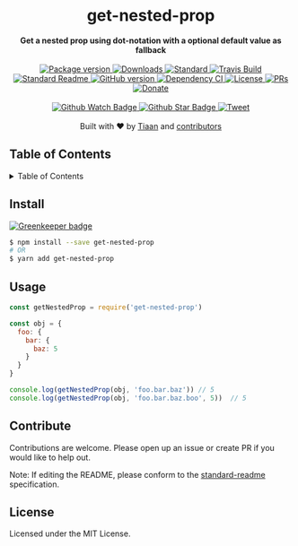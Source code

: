 <h1 align="center">get-nested-prop</h1>
<div align="center">
  <strong>Get a nested prop using dot-notation with a optional default value as fallback</strong>
</div>
<br>
<div align="center">
  <a href="https://npmjs.org/package/get-nested-prop">
    <img src="https://img.shields.io/npm/v/get-nested-prop.svg?style=flat-square" alt="Package version" />
  </a>
  <a href="https://npmjs.org/package/get-nested-prop">
  <img src="https://img.shields.io/npm/dm/get-nested-prop.svg?style=flat-square" alt="Downloads" />
  </a>
  <a href="https://github.com/feross/standard">
    <img src="https://img.shields.io/badge/code%20style-standard-brightgreen.svg?style=flat-square" alt="Standard" />
  </a>
  <a href="https://travis-ci.org/tiaanduplessis/get-nested-prop">
    <img src="https://img.shields.io/travis/tiaanduplessis/get-nested-prop.svg?style=flat-square" alt="Travis Build" />
  </a>
  <a href="https://github.com/RichardLitt/standard-readme)">
    <img src="https://img.shields.io/badge/standard--readme-OK-green.svg?style=flat-square" alt="Standard Readme" />
  </a>
  <a href="https://badge.fury.io/gh/tiaanduplessis%2Fget-nested-prop">
    <img src="https://badge.fury.io/gh/tiaanduplessis%2Fget-nested-prop.svg?style=flat-square" alt="GitHub version" />
  </a>
  <a href="https://dependencyci.com/github/tiaanduplessis/get-nested-prop">
    <img src="https://dependencyci.com/github/tiaanduplessis/get-nested-prop/badge?style=flat-square" alt="Dependency CI" />
  </a>
  <a href="https://github.com/tiaanduplessis/get-nested-prop/blob/master/LICENSE">
    <img src="https://img.shields.io/npm/l/get-nested-prop.svg?style=flat-square" alt="License" />
  </a>
  <a href="http://makeapullrequest.com">
    <img src="https://img.shields.io/badge/PRs-welcome-brightgreen.svg?style=flat-square" alt="PRs" />
  </a>
  <a href="https://www.paypal.me/tiaanduplessis/1">
    <img src="https://img.shields.io/badge/$-support-green.svg?style=flat-square" alt="Donate" />
  </a>
</div>
<br>
<div align="center">
  <a href="https://github.com/tiaanduplessis/get-nested-prop/watchers">
    <img src="https://img.shields.io/github/watchers/tiaanduplessis/get-nested-prop.svg?style=social" alt="Github Watch Badge" />
  </a>
  <a href="https://github.com/tiaanduplessis/get-nested-prop/stargazers">
    <img src="https://img.shields.io/github/stars/tiaanduplessis/get-nested-prop.svg?style=social" alt="Github Star Badge" />
  </a>
  <a href="https://twitter.com/intent/tweet?text=Check%20out%20get-nested-prop!%20https://github.com/tiaanduplessis/get-nested-prop%20%F0%9F%91%8D">
    <img src="https://img.shields.io/twitter/url/https/github.com/tiaanduplessis/get-nested-prop.svg?style=social" alt="Tweet" />
  </a>
</div>
<br>
<div align="center">
  Built with ❤︎ by <a href="tiaan.beer">Tiaan</a> and <a href="https://github.com/tiaanduplessis/get-nested-prop/graphs/contributors">contributors</a>
</div>

<h2>Table of Contents</h2>
<details>
  <summary>Table of Contents</summary>
  <li><a href="#install">Install</a></li>
  <li><a href="#usage">Usage</a></li>
  <li><a href="#contribute">Contribute</a></li>
  <li><a href="#license">License</a></li>
</details>

## Install

[![Greenkeeper badge](https://badges.greenkeeper.io/tiaanduplessis/get-nested-prop.svg)](https://greenkeeper.io/)

```sh
$ npm install --save get-nested-prop
# OR
$ yarn add get-nested-prop
```

## Usage

```js
const getNestedProp = require('get-nested-prop')

const obj = {
  foo: {
    bar: {
      baz: 5
    }
  }
}

console.log(getNestedProp(obj, 'foo.bar.baz')) // 5
console.log(getNestedProp(obj, 'foo.bar.baz.boo', 5))  // 5
```

## Contribute

Contributions are welcome. Please open up an issue or create PR if you would like to help out.

Note: If editing the README, please conform to the [standard-readme](https://github.com/RichardLitt/standard-readme) specification.

## License

Licensed under the MIT License.
